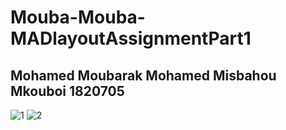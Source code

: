 # Mouba-Mouba-MADlayoutAssignmentPart1

## Mohamed Moubarak Mohamed Misbahou Mkouboi 1820705
![1](https://user-images.githubusercontent.com/74138378/209904895-bd2219c4-b0c6-4798-9020-2be038806f30.png) ![2](https://user-images.githubusercontent.com/74138378/209904904-b775244c-9dfc-4e69-9732-776fc77982e8.png)
